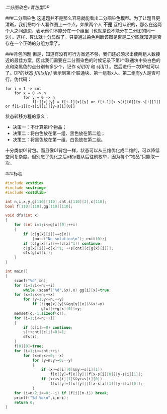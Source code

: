 *二分图染色+背包型DP*

###二分图染色
这道题并不是那么容易就能看出二分图染色模型。为了让题目更清晰，我们把每个人看作图上一个点，如果两个人 **不是** 互相认识的，那么在这两个人之间连边，表示他们不能分在一个组里（也就是说不能分在二分图的同一边）。这样，算法就十分显然了。只要通过染色判断该图是否是二分图就知道是否存在一个正确的分组方案了。

###背包问题
但是，知道有没有可行方案还不够，我们还必须求出使两组人数接近的最佳方案。因此我们需要在二分图染色的时候记录下第i个联通块中染白色的点和染黑色的点分别有多少个，记作 *s[i][0]* 和 *s[i][1]* 。然后进行一次DP就可以了。DP的状态 *f[i][x][y]* 表示到第i个联通块、第一组有x人、第二组有y人是否可行。伪代码：

    for i = 1 -> cnt
        for x = 0 -> n
            for y = 0 -> n
                f[i][x][y] = f[i-1][x][y] or f[i-1][x-s[i][0]][y-s[i][1]] or f[i-1][x-s[i][1]][y-s[i][0]]              
状态转移方程的意义：
 - 决策一：不计算第i个物品；
 - 决策二：将白色放在第一组、黑色放在第二组；
 - 决策三：将黑色放在第一组、白色放在第二组。
 
十分类似01背包。而且像01背包一样，状态可以从三维优化成二维的，可以降低空间复杂度。但别忘了优化之后x和y要从后往前枚举，因为每个“物品”只能取一次。

###标程

```cpp
#include <cstdio>
#include <cstring>
#include <cstdlib>

int n,i,x,y,g[110][110],cnt,s[110][2],c[110];
bool f[110][110],gg[110][110];

void dfs(int x)
{
	for (int i=1;i<=g[x][0];++i)
	{
		if (c[g[x][i]]==c[x])
			{puts("No solution\n"); exit(0);}
		if (c[g[x][i]]==(c[x]^1)) continue;
		c[g[x][i]]=c[x]^1; ++s[cnt][c[g[x][i]]];
		dfs(g[x][i]);
	}
}

int main()
{
	scanf("%d",&n);
	for (i=1;i<=n;++i)
		while (scanf("%d",&x),x) gg[i][x]=true;
	for (x=1;x<=n;++x)
		for (y=1;y<=n;++y)
			if (!(gg[x][y]&&gg[y][x])&&x!=y)
				g[x][++g[x][0]]=y;
	memset(c,-1,sizeof(c));
	for (i=1;i<=n;++i)
	{
		if (c[i]>=0) continue;
		s[++cnt][c[i]=0]=1;
		dfs(i);
	}
	f[0][0]=true;
	for (i=1;i<=cnt;++i)
		for (x=n;x>=0;--x)
			for (y=n;y>=0;--y)
			{
				if (x>=s[i][0]&&y>=s[i][1])
					f[x][y]=f[x][y]||f[x-s[i][0]][y-s[i][1]];
				if (x>=s[i][1]&&y>=s[i][0])
					f[x][y]=f[x][y]||f[x-s[i][1]][y-s[i][0]];
			}
	for (i=n/2;i>=0;--i) if (f[i][n-i]) break;
	printf("%d %d\n",i,n-i);
	return 0;
}

```

